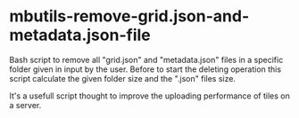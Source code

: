 mbutils-remove-grid.json-and-metadata.json-file
===============================================

Bash script to remove all "grid.json" and "metadata.json" files in a specific folder given in input by the user.
Before to start the deleting operation this script calculate the given folder size and the ".json" files size.

It's a usefull script thought to improve the uploading performance of tiles on a server.
